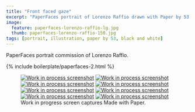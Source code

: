 ```yaml
---
title: "Front faced gaze"
excerpt: "PaperFaces portrait of Lorenzo Raffio drawn with Paper by 53 on an iPad."
image: 
  feature: paperfaces-lorenzo-raffio-lg.jpg
  thumb: paperfaces-lorenzo-raffio-150.jpg
tags: [portrait, illustration, paper by 53, black and white]
---
```


PaperFaces portrait commission of Lorenzo Raffio.

{% include boilerplate/paperfaces-2.html %}

<figure class="third">
  <a href="{{ site.url }}/images/paperfaces-lorenzo-raffio-process-1-lg.jpg"><img src="{{ site.url }}/images/paperfaces-lorenzo-raffio-process-1-600.jpg" alt="Work in process screenshot"></a>
  <a href="{{ site.url }}/images/paperfaces-lorenzo-raffio-process-2-lg.jpg"><img src="{{ site.url }}/images/paperfaces-lorenzo-raffio-process-2-600.jpg" alt="Work in process screenshot"></a>
  <a href="{{ site.url }}/images/paperfaces-lorenzo-raffio-process-3-lg.jpg"><img src="{{ site.url }}/images/paperfaces-lorenzo-raffio-process-3-600.jpg" alt="Work in process screenshot"></a>
  <a href="{{ site.url }}/images/paperfaces-lorenzo-raffio-process-4-lg.jpg"><img src="{{ site.url }}/images/paperfaces-lorenzo-raffio-process-4-600.jpg" alt="Work in process screenshot"></a>
  <a href="{{ site.url }}/images/paperfaces-lorenzo-raffio-process-5-lg.jpg"><img src="{{ site.url }}/images/paperfaces-lorenzo-raffio-process-5-600.jpg" alt="Work in process screenshot"></a>
  <a href="{{ site.url }}/images/paperfaces-lorenzo-raffio-process-6-lg.jpg"><img src="{{ site.url }}/images/paperfaces-lorenzo-raffio-process-6-600.jpg" alt="Work in process screenshot"></a>
  <a href="{{ site.url }}/images/paperfaces-lorenzo-raffio-process-7-lg.jpg"><img src="{{ site.url }}/images/paperfaces-lorenzo-raffio-process-7-600.jpg" alt="Work in process screenshot"></a>
  <a href="{{ site.url }}/images/paperfaces-lorenzo-raffio-process-8-lg.jpg"><img src="{{ site.url }}/images/paperfaces-lorenzo-raffio-process-8-600.jpg" alt="Work in process screenshot"></a>
  <figcaption>Work in progress screen captures Made with Paper.</figcaption>
</figure>